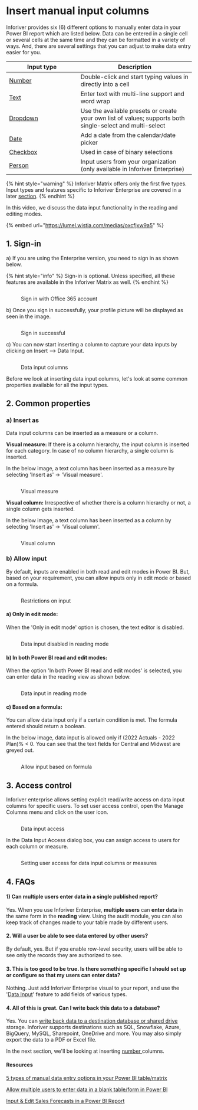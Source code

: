 # Insert manual input columns

Inforiver provides six (6) different options to manually enter data in your Power BI report which are listed below. Data can be entered in a single cell or several cells at the same time and they can be formatted in a variety of ways. And, there are several settings that you can adjust to make data entry easier for you.

<table><thead><tr><th width="178">Input type</th><th>Description</th></tr></thead><tbody><tr><td><a href="insert-manual-input-columns/insert-manual-input-columns.md">Number</a></td><td>Double-click and start typing values in directly into a cell</td></tr><tr><td><a href="../../formula-syntax/text-formatting-functions/text.md">Text</a></td><td>Enter text with multi-line support and word wrap</td></tr><tr><td><a href="insert-manual-input-columns/dropdown.md">Dropdown</a></td><td>Use the available presets or create your own list of values; supports both single-select and multi-select</td></tr><tr><td><a href="insert-manual-input-columns/text-checkbox-and-date.md">Date</a></td><td>Add a date from the calendar/date picker</td></tr><tr><td><a href="insert-manual-input-columns/text-checkbox-and-date.md">Checkbox</a></td><td>Used in case of binary selections</td></tr><tr><td><a href="insert-manual-input-columns/enterprise-features.md">Person</a></td><td>Input users from your organization (only available in Inforiver Enterprise)</td></tr></tbody></table>

{% hint style="warning" %}
Inforiver Matrix offers only the first five types. Input types and features specific to Inforiver Enterprise are covered in a later [section](insert-manual-input-columns/enterprise-features.md).&#x20;
{% endhint %}

In this video, we discuss the data input functionality in the reading and editing modes.

{% embed url="https://lumel.wistia.com/medias/oxcfjxw9a5" %}

## 1. Sign-in

a) If you are using the Enterprise version, you need to sign in as shown below.

{% hint style="info" %}
Sign-in is optional. Unless specified, all these features are available in the Inforiver Matrix as well.
{% endhint %}

<figure><img src="../../.gitbook/assets/4.4.0 Login.png" alt=""><figcaption><p>Sign in with Office 365 account</p></figcaption></figure>

b) Once you sign in successfully, your profile picture will be displayed as seen in the image.

<figure><img src="../../.gitbook/assets/4.4.1 Login.png" alt=""><figcaption><p>Sign in successful</p></figcaption></figure>

c) You can now start inserting a column to capture your data inputs by clicking on Insert --> Data Input.&#x20;

<figure><img src="../../.gitbook/assets/4.4.1 Data input.png" alt=""><figcaption><p>Data input columns</p></figcaption></figure>

Before we look at inserting data input columns, let's look at some common properties available for all the input types.

## 2. Common properties

### a) Insert as

Data input columns can be inserted as a measure or a column.&#x20;

**Visual measure:** If there is a column hierarchy, the input column is inserted for each category. In case of no column hierarchy, a single column is inserted.&#x20;

In the below image, a text column has been inserted as a measure by selecting 'Insert as' -> 'Visual measure'.

<figure><img src="../../.gitbook/assets/4.4.10 Insert as.png" alt=""><figcaption><p>Visual measure</p></figcaption></figure>

**Visual column:** Irrespective of whether there is a column hierarchy or not, a single column gets inserted.

In the below image, a text column has been inserted as a column by selecting 'Insert as' -> 'Visual column'.

<figure><img src="../../.gitbook/assets/4.4.11 Insert as.png" alt=""><figcaption><p>Visual column</p></figcaption></figure>

### b) Allow input

By default, inputs are enabled in both read and edit modes in Power BI. But, based on your requirement, you can allow inputs only in edit mode or based on a formula.

<figure><img src="../../.gitbook/assets/4.4.12 allow input.png" alt=""><figcaption><p>Restrictions on input</p></figcaption></figure>

#### a) Only in edit mode:

When the 'Only in edit mode' option is chosen, the text editor is disabled.

<figure><img src="../../.gitbook/assets/4.4.15 only edit mode.png" alt=""><figcaption><p>Data input disabled in reading mode</p></figcaption></figure>

#### b) In both Power BI read and edit modes:

When the option 'In both Power BI read and edit modes' is selected, you can enter data in the reading view as shown below.

<figure><img src="../../.gitbook/assets/4.4.16 read and edit modes.png" alt=""><figcaption><p>Data input in reading mode</p></figcaption></figure>

#### c) Based on a formula:

You can allow data input only if a certain condition is met. The formula entered should return a boolean.

In the below image, data input is allowed only if (2022 Actuals - 2022 Plan)% < 0. You can see that the text fields for Central and Midwest are greyed out.

<figure><img src="../../.gitbook/assets/4.4.14(2) formula.png" alt=""><figcaption><p>Allow input based on formula</p></figcaption></figure>

## 3. Access control

Inforiver enterprise allows setting explicit read/write access on data input columns for specific users. To set user access control, open the Manage Columns menu and click on the user icon.

<figure><img src="../../.gitbook/assets/image (220).png" alt=""><figcaption><p>Data input access</p></figcaption></figure>

In the Data Input Access dialog box, you can assign access to users for each column or measure.&#x20;

<figure><img src="../../.gitbook/assets/image (221).png" alt=""><figcaption><p>Setting user access for data input columns or measures</p></figcaption></figure>

## 4. FAQs

#### 1) Can multiple users enter data in a single published report?

Yes. When you use Inforiver Enterprise, **multiple users** can **enter data** in the same form in the **reading** view. Using the audit module, you can also keep track of changes made to your table made by different users.

#### 2. Will a user be able to see data entered by other users?

By default, yes. But if you enable row-level security, users will be able to see only the records they are authorized to see.

#### 3. This is too good to be true. Is there something specific I should set up or configure so that my users can enter data?

Nothing. Just add Inforiver Enterprise visual to your report, and use the '[Data Input](https://inforiver.com/blog/writeback/5-types-manual-data-entry-powerbi-table-matrix/)' feature to add fields of various types.

#### 4. All of this is great. Can I write back this data to a database?

Yes. You can [write back data to a destination database or shared drive](https://inforiver.com/blog/writeback/writeback-power-bi-10-key-considerations/) storage. Inforiver supports destinations such as SQL, Snowflake, Azure, BigQuery, MySQL, Sharepoint, OneDrive and more. You may also simply export the data to a PDF or Excel file.

In the next section, we'll be looking at inserting [number ](insert-manual-input-columns/insert-manual-input-columns.md)columns.

#### Resources

[5 types of manual data entry options in your Power BI table/matrix](https://inforiver.com/blog/writeback/5-types-manual-data-entry-powerbi-table-matrix/)

[Allow multiple users to enter data in a blank table/form in Power BI](https://inforiver.com/blog/writeback/input-data-multiple-users-blank-table-form-powerbi/)

[Input & Edit Sales Forecasts in a Power BI Report](https://inforiver.com/blog/general/input-edit-sales-forecasts-in-a-power-bi-report/)
